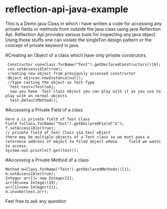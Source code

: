 # reflection-api-java-example

This is a Demo java Class in which i have written a code for accessing any private fields or methods from outside
the java class using java Reflection Api.
Reflection Api provides various tools for inspecting any java object. 
Using these stuffs one can violate the singleTon design pattern or the concept of private keyword in java.


#Creating an Object of a class which have only private construtors

     Constructor con=Class.forName("Test").getDeclaredConstructors()[0];
     con.setAccessible(true);
     creating new object from previously accessed constructor
     Object obj=con.newInstance(null);
     //type casting the object as Test Type	  
      Test test=(Test)obj;
      now you have  Test class object you can play with it as you use to play with an normal objects
      test.defaultMethod();
     
#Accessing a Private Field of a class
   
    here a is private field of Test Class
	Field f=Class.forName("Test").getDeclaredField("a");
	f.setAccessible(true);
	// private field of Test Class via test object
	there may be multiple objects of a Test class so we must pass a reference address of object to Filed object whose 	  field we wants to access.
  	System.out.println(f.get(test));

#Accessing a Private Method  of a class	
	
	Method m=Class.forName("Test").getDeclaredMethods()[1];
	m.setAccessible(true);
	Integer arr[]= new Integer[2];
	arr[0]=new Integer(19);
	arr[1]=new Integer(11);
	m.invoke(test,arr);

Feel free to ask any question
